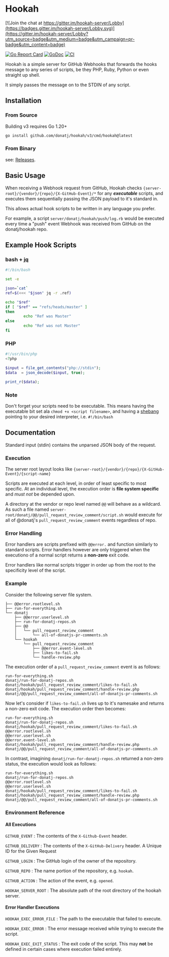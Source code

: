 # Hookah

[![Join the chat at https://gitter.im/hookah-server/Lobby](https://badges.gitter.im/hookah-server/Lobby.svg)](https://gitter.im/hookah-server/Lobby?utm_source=badge&utm_medium=badge&utm_campaign=pr-badge&utm_content=badge)

[![Go Report Card](https://goreportcard.com/badge/github.com/donatj/hookah/v3)](https://goreportcard.com/report/github.com/donatj/hookah/v3)
[![GoDoc](https://godoc.org/github.com/donatj/hookah/v3?status.svg)](https://godoc.org/github.com/donatj/hookah/v3)
[![CI](https://github.com/donatj/hookah/actions/workflows/ci.yml/badge.svg)](https://github.com/donatj/hookah/actions/workflows/ci.yml)

Hookah is a simple server for GitHub Webhooks that forwards the hooks message to any series of scripts, be they PHP, Ruby, Python or even straight up shell.

It simply passes the message on to the STDIN of any script.

## Installation

### From Source

Building v3 requires Go 1.20+

```bash
go install github.com/donatj/hookah/v3/cmd/hookah@latest
```

### From Binary

see: [Releases](https://github.com/donatj/hookah/releases).

## Basic Usage

When receiving a Webhook request from GitHub, Hookah checks `{server-root}/{vendor}/{repo}/{X-GitHub-Event}/*` for any ***executable*** scripts, and executes them sequentially passing the JSON payload to it's standard in.

This allows actual hook scripts to be written in any language you prefer.

For example, a script `server/donatj/hookah/push/log.rb` would be executed every time a "push" event Webhook was received from GitHub on the donatj/hookah repo.

## Example Hook Scripts

### bash + [jq](https://stedolan.github.io/jq/)

```bash
#!/bin/bash

set -e

json=`cat`
ref=$(<<< "$json" jq -r .ref)

echo "$ref"
if [ "$ref" == "refs/heads/master" ]
then
        echo "Ref was Master"
else
        echo "Ref was not Master"
fi

```

### PHP

```php
#!/usr/bin/php
<?php

$input = file_get_contents("php://stdin");
$data  = json_decode($input, true);

print_r($data);

```

### Note

Don't forget your scripts need to be executable. This means having the executable bit set ala `chmod +x <script filename>`, and having a [shebang](https://en.m.wikipedia.org/wiki/Shebang_(Unix)) pointing to your desired interpreter, i.e. `#!/bin/bash`

## Documentation

Standard input (stdin) contains the unparsed JSON body of the request.

### Execution

The server root layout looks like `{server-root}/{vendor}/{repo}/{X-GitHub-Event}/{script-name}`

Scripts are executed at each level, in order of least specific to most specific. At an individual level, the execution order is **file system specific** and *must not* be depended upon.

A directory at the vendor or repo level named `@@` will behave as a wildcard. As such a file named `server-root/donatj/@@/pull_request_review_comment/script.sh` would execute for all of @donatj's `pull_request_review_comment` events regardless of repo.

### Error Handling

Error handlers are scripts prefixed with `@@error.` and function similarly to standard scripts. Error handlers however are only triggered when the executiono of a normal script returns a **non-zero** exit code.

Error handlers like normal scripts trigger in order up from the root to the specificity level of the script.

### Example

Consider the following server file system.

```
├── @@error.rootlevel.sh
├── run-for-everything.sh
└── donatj
    ├── @@error.userlevel.sh
    ├── run-for-donatj-repos.sh
    ├── @@
    │   └── pull_request_review_comment
    │       └── all-of-donatjs-pr-comments.sh
    └── hookah
        └── pull_request_review_comment
            ├── @@error.event-level.sh
            ├── likes-to-fail.sh
            └── handle-review.php
```

The execution order of a `pull_request_review_comment` event is as follows:

```
run-for-everything.sh
donatj/run-for-donatj-repos.sh
donatj/hookah/pull_request_review_comment/likes-to-fail.sh
donatj/hookah/pull_request_review_comment/handle-review.php
donatj/@@/pull_request_review_comment/all-of-donatjs-pr-comments.sh
```

Now let's consider if `likes-to-fail.sh` lives up to it's namesake and returns a non-zero exit code. The execution order then becomes:

```
run-for-everything.sh
donatj/run-for-donatj-repos.sh
donatj/hookah/pull_request_review_comment/likes-to-fail.sh
@@error.rootlevel.sh
@@error.userlevel.sh
@@error.event-level.sh
donatj/hookah/pull_request_review_comment/handle-review.php
donatj/@@/pull_request_review_comment/all-of-donatjs-pr-comments.sh
```

In contrast, imagining `donatj/run-for-donatj-repos.sh` returned a non-zero status, the execution would look as follows:

```
run-for-everything.sh
donatj/run-for-donatj-repos.sh
@@error.rootlevel.sh
@@error.userlevel.sh
donatj/hookah/pull_request_review_comment/likes-to-fail.sh
donatj/hookah/pull_request_review_comment/handle-review.php
donatj/@@/pull_request_review_comment/all-of-donatjs-pr-comments.sh
```

### Environment Reference

#### All Executions

`GITHUB_EVENT` : The contents of the `X-Github-Event` header.

`GITHUB_DELIVERY` : The contents of the `X-GitHub-Delivery` header. A Unique ID for the Given Request

`GITHUB_LOGIN` : The GitHub login of the owner of the repository.

`GITHUB_REPO` : The name portion of the repository, e.g. `hookah`.

`GITHUB_ACTION` : The action of the event, e.g. `opened`.

`HOOKAH_SERVER_ROOT` : The absolute path of the root directory of the hookah server.

#### Error Handler Executions

`HOOKAH_EXEC_ERROR_FILE` : The path to the executable that failed to execute.

`HOOKAH_EXEC_ERROR` : The error message received while trying to execute the script.

`HOOKAH_EXEC_EXIT_STATUS` : The exit code of the script. This may **not** be defined in certain cases where execution failed entirely.
